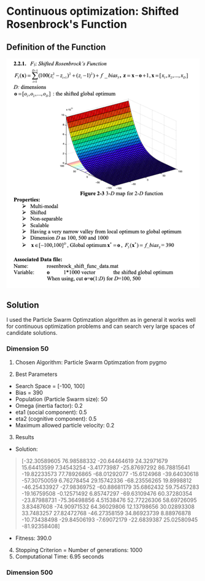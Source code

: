 # Continuous optimization: Shifted Rosenbrock's Function

## Definition of the Function

![sphere_definition](images/rosenbrock_definition.png)

## Solution

I used the Particle Swarm Optimzation algorithm as in general it works well for continuous optimization problems and can search very large spaces of candidate solutions.

### Dimension 50

1. Chosen Algorithm: Particle Swarm Optimzation from pygmo

2. Best Parameters  
* Search Space = [-100, 100]  
* Bias = 390  
* Population (Particle Swarm size):  50
* Omega (inertia factor):  0.2
* eta1 (social component):  0.5
* eta2 (cognitive component):  0.5
* Maximum allowed particle velocity:  0.2
	
3. Results
* Solution: 
>  	[-32.30589605  76.98588332 -20.64464619  24.32971679  15.64413599
     7.34543254  -3.41773987 -25.87697292  86.78815641 -19.82233573
    77.78926865 -68.01292077 -15.6124968  -39.64030618 -57.30750059
     6.76278454  29.15742336 -68.23556265  19.8998812  -46.25433927 
    -27.98369752 -60.88681179  35.6862432   59.75457283 -19.16759508
    -0.12571492   6.85747297 -69.63109476  60.37280354 -23.87988731
   -75.36498856   4.51538476  52.77226306  58.69726095   3.83487608
   -74.90971532  64.36029806  12.13798656  30.02893308  33.7483257
    27.82472768 -46.27358159  34.86923739   8.88976878 -10.73438498
   -29.84506193  -7.69072179 -22.6839387   25.02580945 -81.92358408]
* Fitness: 390.0

4. Stopping Criterion = Number of generations: 1000
5. Computational Time:  6.95  seconds


### Dimension 500
